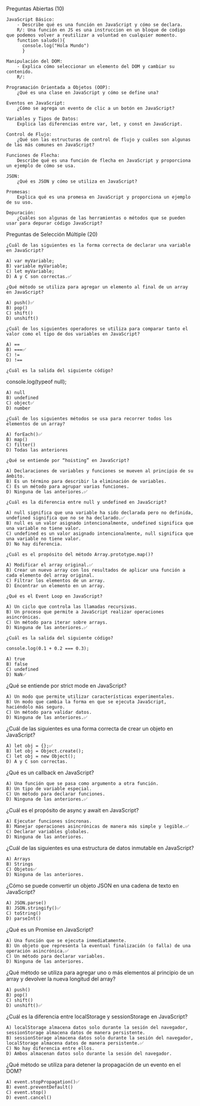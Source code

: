 Preguntas Abiertas (10)

    JavaScript Básico:
        - Describe qué es una función en JavaScript y cómo se declara.
        R/: Una función en JS es una instruccion en un bloque de codigo que podemos volver a reutilizar a voluntad en cualquier momento.
        function saludo(){
          console.log("Hola Mundo")
          }

    Manipulación del DOM:
        - Explica cómo seleccionar un elemento del DOM y cambiar su contenido.
        R/: 

    Programación Orientada a Objetos (OOP):
        ¿Qué es una clase en JavaScript y cómo se define una?

    Eventos en JavaScript:
        ¿Cómo se agrega un evento de clic a un botón en JavaScript?

    Variables y Tipos de Datos:
        Explica las diferencias entre var, let, y const en JavaScript.

    Control de Flujo:
        ¿Qué son las estructuras de control de flujo y cuáles son algunas de las más comunes en JavaScript?

    Funciones de Flecha:
        Describe qué es una función de flecha en JavaScript y proporciona un ejemplo de cómo se usa.

    JSON:
        ¿Qué es JSON y cómo se utiliza en JavaScript?

    Promesas:
        Explica qué es una promesa en JavaScript y proporciona un ejemplo de su uso.

    Depuración:
        ¿Cuáles son algunas de las herramientas o métodos que se pueden usar para depurar código JavaScript?

Preguntas de Selección Múltiple (20)

    ¿Cuál de las siguientes es la forma correcta de declarar una variable en JavaScript?

    A) var myVariable;
    B) variable myVariable;
    C) let myVariable;
    D) A y C son correctas.✅

    ¿Qué método se utiliza para agregar un elemento al final de un array en JavaScript?

    A) push()✅
    B) pop()
    C) shift()
    D) unshift()

    ¿Cuál de los siguientes operadores se utiliza para comparar tanto el valor como el tipo de dos variables en JavaScript?

    A) ==
    B) ===✅
    C) !=
    D) !==

    ¿Cuál es la salida del siguiente código?

console.log(typeof null);

    A) null
    B) undefined
    C) object✅
    D) number

    ¿Cuál de los siguientes métodos se usa para recorrer todos los elementos de un array?

    A) forEach()✅
    B) map()
    C) filter()
    D) Todas las anteriores

    ¿Qué se entiende por “hoisting” en JavaScript?

    A) Declaraciones de variables y funciones se mueven al principio de su ámbito.
    B) Es un término para describir la eliminación de variables.
    C) Es un método para agrupar varias funciones.
    D) Ninguna de las anteriores.✅

    ¿Cuál es la diferencia entre null y undefined en JavaScript?

    A) null significa que una variable ha sido declarada pero no definida, undefined significa que no se ha declarado.✅
    B) null es un valor asignado intencionalmente, undefined significa que una variable no tiene valor.
    C) undefined es un valor asignado intencionalmente, null significa que una variable no tiene valor.
    D) No hay diferencia.

    ¿Cuál es el propósito del método Array.prototype.map()?

    A) Modificar el array original.✅
    B) Crear un nuevo array con los resultados de aplicar una función a cada elemento del array original.
    C) Filtrar los elementos de un array.
    D) Encontrar un elemento en un array.

    ¿Qué es el Event Loop en JavaScript?

    A) Un ciclo que controla las llamadas recursivas.
    B) Un proceso que permite a JavaScript realizar operaciones asincrónicas.
    C) Un método para iterar sobre arrays.
    D) Ninguna de las anteriores.✅

    ¿Cuál es la salida del siguiente código?

    console.log(0.1 + 0.2 === 0.3);

    A) true
    B) false
    C) undefined
    D) NaN✅

¿Qué se entiende por strict mode en JavaScript?

    A) Un modo que permite utilizar características experimentales.
    B) Un modo que cambia la forma en que se ejecuta JavaScript, haciéndolo más seguro.
    C) Un método para validar datos.
    D) Ninguna de las anteriores.✅

¿Cuál de las siguientes es una forma correcta de crear un objeto en JavaScript?

    A) let obj = {};✅
    B) let obj = Object.create();
    C) let obj = new Object();
    D) A y C son correctas.

¿Qué es un callback en JavaScript?

    A) Una función que se pasa como argumento a otra función.
    B) Un tipo de variable especial.
    C) Un método para declarar funciones.
    D) Ninguna de las anteriores.✅

¿Cuál es el propósito de async y await en JavaScript?

    A) Ejecutar funciones síncronas.
    B) Manejar operaciones asincrónicas de manera más simple y legible.✅
    C) Declarar variables globales.
    D) Ninguna de las anteriores.

¿Cuál de las siguientes es una estructura de datos inmutable en JavaScript?

    A) Arrays
    B) Strings
    C) Objetos✅
    D) Ninguna de las anteriores.

¿Cómo se puede convertir un objeto JSON en una cadena de texto en JavaScript?

    A) JSON.parse()
    B) JSON.stringify()✅
    C) toString()
    D) parseInt()

¿Qué es un Promise en JavaScript?

    A) Una función que se ejecuta inmediatamente.
    B) Un objeto que representa la eventual finalización (o falla) de una operación asincrónica.✅
    C) Un método para declarar variables.
    D) Ninguna de las anteriores.

¿Qué método se utiliza para agregar uno o más elementos al principio de un array y devolver la nueva longitud del array?

    A) push()
    B) pop()
    C) shift()
    D) unshift()✅

¿Cuál es la diferencia entre localStorage y sessionStorage en JavaScript?

    A) localStorage almacena datos solo durante la sesión del navegador, sessionStorage almacena datos de manera persistente.
    B) sessionStorage almacena datos solo durante la sesión del navegador, localStorage almacena datos de manera persistente.✅
    C) No hay diferencia entre ellos.
    D) Ambos almacenan datos solo durante la sesión del navegador.

¿Qué método se utiliza para detener la propagación de un evento en el DOM?

    A) event.stopPropagation()✅
    B) event.preventDefault()
    C) event.stop()
    D) event.cancel()

